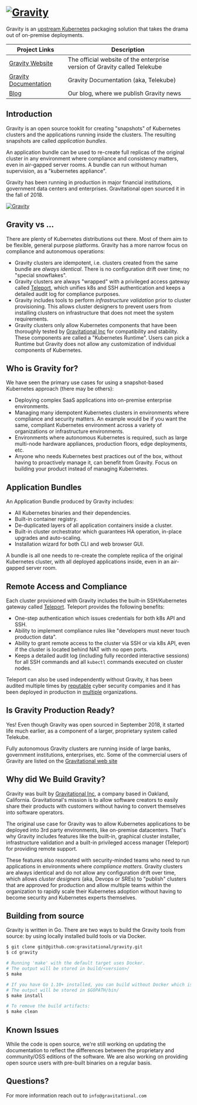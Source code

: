 # <a href='https://gravitational.com/gravity/'><img src='http://gravitational.com/gravitational/images/logos/logo-gravity-x-large.png' alt='Gravity'></a>

Gravity is an [upstream Kubernetes](https://kubernetes.io/) packaging solution
that takes the drama out of on-premise deployments.

|Project Links| Description
|---|----
| [Gravity Website](https://gravitational.com/gravity/)  | The official website of the enterprise version of Gravity called Telekube |
| [Gravity Documentation](https://gravitational.com/gravity/docs/)  | Gravity Documentation (aka, Telekube)  |
| [Blog](http://blog.gravitational.com) | Our blog, where we publish Gravity news |

## Introduction

Gravity is an open source tooklit for creating "snapshots" of Kubernetes
clusters and the applications running inside the clusters. The resulting
snapshots are called *application bundles*.

An application bundle can be used to re-create full replicas of the original
cluster in any environment where compliance and consistency matters, even in
air-gapped server rooms. A bundle can run without human supervision, as a
"kubernetes appliance".

Gravity has been running in production in major financial institutions, government
data centers and enterprises. Gravitational open sourced it in the fall of 2018.

<a href='https://gravitational.com/gravity/'><img src='http://gravitational.com/gravitational/images/graphics/gravity-oss-hero.png' alt='Gravity'></a>

## Gravity vs ...

There are plenty of Kubernetes distributions out there. Most of them aim to be
flexible, general purpose platforms. Gravity has a more narrow focus
on compliance and autonomous operations:

* Gravity clusters are idempotent, i.e. clusters created from the same bundle
  are _always identical_. There is no configuration drift over time; no
  "special snowflakes".
* Gravity clusters are always "wrapped" with a privileged access gateway called
  [Teleport](https://gravitational.com/teleport), which unifies k8s and SSH authentication
  and keeps a detailed audit log for compliance purposes.
* Gravity includes tools to perform _infrastructure validation_ prior to
  cluster provisioning. This allows cluster designers to prevent users from
  installing clusters on infrastructure that does not meet the system requirements.
* Gravity clusters only allow Kubernetes components that have been thoroughly
  tested by [Gravitational Inc](https://gravitational.com) for compatibility
  and stability. These components are called a "Kubernetes Runtime". Users can
  pick a Runtime but Gravity does not allow any customization of
  individual components of Kubernetes.

## Who is Gravity for?

We have seen the primary use cases for using a snapshot-based Kubernetes approach
(there may be others):

* Deploying complex SaaS applications into on-premise enterprise environments.
* Managing many idempotent Kubernetes clusters in environments where compliance
  and security matters. An example would be if you want the same, compliant
  Kubernetes environment across a variety of organizations or infrastructure
  environments.
* Environments where autonomous Kubernetes is required, such as large multi-node
  hardware appliances, production floors, edge deployments, etc.
* Anyone who needs Kubernetes best practices out of the box, without having to
  proactively manage it, can benefit from Gravity. Focus on building your
  product instead of managing Kubernetes.

## Application Bundles

An Application Bundle produced by Gravity includes:

* All Kubernetes binaries and their dependencies.
* Built-in container registry.
* De-duplicated layers of all application containers inside a cluster.
* Built-in cluster orchestrator which guarantees HA operation, in-place
  upgrades and auto-scaling.
* Installation wizard for both CLI and web browser GUI.

A bundle is all one needs to re-create the complete replica of the original
Kubernetes cluster, with all deployed applications inside, even in an
air-gapped server room.

## Remote Access and Compliance

Each cluster provisioned with Gravity includes the built-in SSH/Kubernetes gateway
called [Teleport](https://github.com/gravitational/teleport). Teleport provides the
following benefits:

* One-step authentication which issues credentials for both k8s API and SSH.
* Ability to implement compliance rules like "developers must never touch production data".
* Ability to grant remote access to the cluster via SSH or via k8s API, even if the
  cluster is located behind NAT with no open ports.
* Keeps a detailed audit log (including fully recorded interactive sessions)
  for all SSH commands and all `kubectl` commands executed on cluster nodes.

Teleport can also be used independently without Gravity, it has been audited
multiple times by [reputable](https://gravitational.com/blog/teleport-security-audit/)
cyber security companies and it has been deployed in production in [multiple](https://gravitational.com/teleport)
organizations.

## Is Gravity Production Ready?

Yes! Even though Gravity was open sourced in September 2018, it started life
much earlier, as a component of a larger, proprietary system called Telekube.

Fully autonomous Gravity clusters are running inside of large banks, government
institutions, enterprises, etc. Some of the commercial users of Gravity are
listed on the [Gravitational web site](https://gravitational.com)

## Why did We Build Gravity?

Gravity was built by [Gravitational Inc](https://gravitational.com), a company
based in Oakland, California. Gravitational's mission is to allow software
creators to easily share their products with customers without having to
convert themselves into software operators.

The original use case for Gravity was to allow Kubernetes applications to be
deployed into 3rd party environments, like on-premise datacenters. That's why
Gravity includes features like the built-in, graphical cluster installer,
infrastructure validation and a built-in privileged access manager (Teleport)
for providing remote support.

These features also resonated with security-minded teams who need to run
applications in environments where _compliance matters_. Gravity clusters are
always identical and do not allow any configuration drift over time, which
allows _cluster designers_ (aka, Devops or SREs) to "publish" clusters that are approved for
production and allow multiple teams within the organization to rapidly scale their
Kubernetes adoption without having to become security and Kubernetes experts themselves.

## Building from source

Gravity is written in Go. There are two ways to build the Gravity tools from
source: by using locally installed build tools or via Docker.

```bash
$ git clone git@github.com:gravitational/gravity.git
$ cd gravity

# Running 'make' with the default target uses Docker.
# The output will be stored in build/<version>/
$ make

# If you have Go 1.10+ installed, you can build without Docker which is faster.
# The output will be stored in $GOPATH/bin/
$ make install

# To remove the build artifacts:
$ make clean
```

## Known Issues

While the code is open source, we're still working on updating the
documentation to reflect the differences between the proprietary and
community/OSS editions of the software. We are also working on providing open
source users with pre-built binaries on a regular basis.


## Questions?

For more information reach out to `info@gravitational.com`

